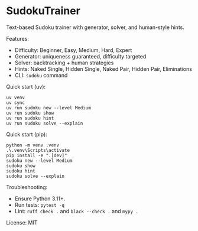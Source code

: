 # SudokuTrainer

Text-based Sudoku trainer with generator, solver, and human-style hints.

Features:
- Difficulty: Beginner, Easy, Medium, Hard, Expert
- Generator: uniqueness guaranteed, difficulty targeted
- Solver: backtracking + human strategies
- Hints: Naked Single, Hidden Single, Naked Pair, Hidden Pair, Eliminations
- CLI: `sudoku` command

Quick start (uv):

```
uv venv
uv sync
uv run sudoku new --level Medium
uv run sudoku show
uv run sudoku hint
uv run sudoku solve --explain
```

Quick start (pip):

```
python -m venv .venv
.\.venv\Scripts\activate
pip install -e ".[dev]"
sudoku new --level Medium
sudoku show
sudoku hint
sudoku solve --explain
```

Troubleshooting:
- Ensure Python 3.11+.
- Run tests: `pytest -q`
- Lint: `ruff check .` and `black --check .` and `mypy .`

License: MIT
